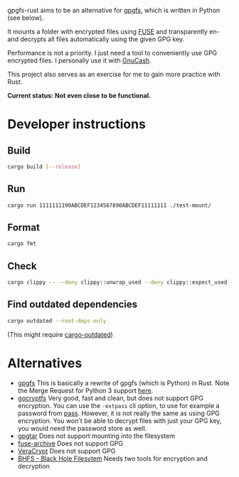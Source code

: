 gpgfs-rust aims to be an alternative for [gpgfs](https://github.com/jseppanen/gpgfs),
which is written in Python (see below).

It mounts a folder with encrypted files using [FUSE](https://en.wikipedia.org/wiki/Filesystem_in_Userspace)
and transparently en- and decrypts all files automatically using the given GPG key.

Performance is not a priority. I just need a tool to conveniently use GPG encrypted files.
I personally use it with [GnuCash](https://www.gnucash.org).

This project also serves as an exercise for me to gain more practice with Rust.

**Current status: Not even close to be functional.**

# Developer instructions

## Build

```bash
cargo build [--release]
```

## Run

```bash
cargo run 1111111190ABCDEF1234567890ABCDEF11111111 ./test-mount/
```

## Format

```bash
cargo fmt
```

## Check

```bash
cargo clippy -- --deny clippy::unwrap_used --deny clippy::expect_used --warn clippy::pedantic --deny warnings
```

## Find outdated dependencies

```bash
cargo outdated --root-deps-only
```

(This might require [cargo-outdated](https://archlinux.org/packages/extra/x86_64/cargo-outdated/))

# Alternatives

- [gpgfs](https://github.com/jseppanen/gpgfs)
  This is basically a rewrite of gpgfs (which is Python) in Rust.
  Note the Merge Request for Python 3 support [here](https://github.com/jseppanen/gpgfs/pull/2).
- [gocryptfs](https://nuetzlich.net/gocryptfs/)
  Very good, fast and clean, but does not support GPG encryption.
  You can use the `-extpass` cli option, to use for example a password from [pass](https://www.passwordstore.org/).
  However, it is not really the same as using GPG encryption. You won't be able to decrypt files with just your GPG key,
  you would need the password store as well.
- [gpgtar](https://www.gnupg.org/documentation/manuals/gnupg/gpgtar.html)
  Does not support mounting into the filesystem
- [fuse-archive](https://github.com/google/fuse-archive)
  Does not support GPG
- [VeraCrypt](https://veracrypt.fr)
  Does not support GPG
- [BHFS - Black Hole Filesytem](https://github.com/authenticationfailure/bhfs)
  Needs two tools for encryption and decryption
